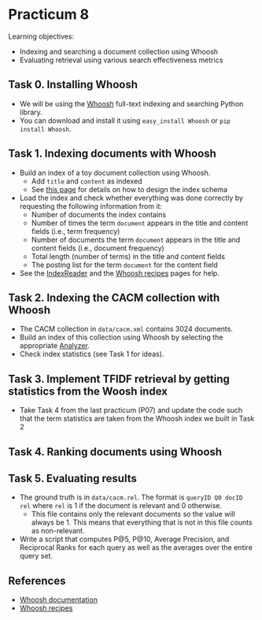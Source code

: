 Practicum 8
===========

Learning objectives:

  - Indexing and searching a document collection using Whoosh
  - Evaluating retrieval using various search effectiveness metrics


## Task 0. Installing Whoosh

  - We will be using the [Whoosh](https://pypi.python.org/pypi/Whoosh/) full-text indexing and searching Python library.
  - You can download and install it using `easy_install Whoosh` or `pip install Whoosh`.


## Task 1. Indexing documents with Whoosh

  - Build an index of a toy document collection using Whoosh.
    * Add `title` and `content` as indexed
    * See [this page](http://whoosh.readthedocs.org/en/latest/schema.html) for details on how to design the index schema
  - Load the index and check whether everything was done correctly by requesting the following information from it:
    * Number of documents the index contains
    * Number of times the term `document` appears in the title and content fields (i.e., term frequency)
    * Number of documents the term `document` appears in the title and content fields (i.e., document frequency)
    * Total length (number of terms) in the title and content fields
    * The posting list for the term `document` for the content field
  - See the [IndexReader](http://whoosh.readthedocs.org/en/latest/api/reading.html) and the [Whoosh recipes](http://whoosh.readthedocs.org/en/latest/recipes.html) pages for help.
  

## Task 2. Indexing the CACM collection with Whoosh

  - The CACM collection in `data/cacm.xml` contains 3024 documents.
  - Build an index of this collection using Whoosh by selecting the appropriate [Analyzer](http://whoosh.readthedocs.org/en/latest/api/analysis.html).
  - Check index statistics (see Task 1 for ideas).


## Task 3. Implement TFIDF retrieval by getting statistics from the Woosh index

  - Take Task 4 from the last practicum (P07) and update the code such that the term statistics are taken from the Whoosh index we built in Task 2


## Task 4. Ranking documents using Whoosh



## Task 5. Evaluating results

  - The ground truth is in `data/cacm.rel`. The format is `queryID Q0 docID rel` where `rel` is 1 if the document is relevant and 0 otherwise. 
    * This file contains only the relevant documents so the value will always be 1. This means that everything that is not in this file counts as non-relevant.
  - Write a script that computes P@5, P@10, Average Precision, and Reciprocal Ranks for each query as well as the averages over the entire query set.


## References

  - [Whoosh documentation](http://whoosh.readthedocs.org/en/latest/)
  - [Whoosh recipes](http://whoosh.readthedocs.org/en/latest/recipes.html)
